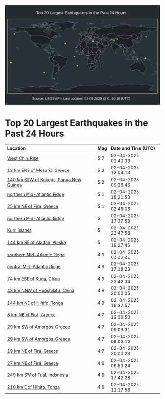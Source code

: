 ![Map](./map.png)

# Top 20 Largest Earthquakes in the Past 24 Hours

| Location | Mag | Date and Time (UTC) |
|:---|:---|:---|
| [West Chile Rise](https://earthquake.usgs.gov/earthquakes/eventpage/us7000pb59) | 5.7 | 02-04-2025 01:40:33 |
| [12 km ENE of Mesariá, Greece](https://earthquake.usgs.gov/earthquakes/eventpage/us7000pb82) | 5.3 | 02-04-2025 13:04:13 |
| [140 km SSW of Kokopo, Papua New Guinea](https://earthquake.usgs.gov/earthquakes/eventpage/us7000pb7j) | 5.2 | 02-04-2025 09:36:46 |
| [northern Mid-Atlantic Ridge](https://earthquake.usgs.gov/earthquakes/eventpage/us7000pbag) | 5.1 | 02-04-2025 18:21:58 |
| [25 km NE of Firá, Greece](https://earthquake.usgs.gov/earthquakes/eventpage/us7000pb5h) | 5.1 | 02-04-2025 02:46:06 |
| [northern Mid-Atlantic Ridge](https://earthquake.usgs.gov/earthquakes/eventpage/us7000pba9) | 5 | 02-04-2025 17:37:58 |
| [Kuril Islands](https://earthquake.usgs.gov/earthquakes/eventpage/us7000pbcy) | 5 | 02-04-2025 23:47:58 |
| [144 km SE of Akutan, Alaska](https://earthquake.usgs.gov/earthquakes/eventpage/us7000pbau) | 5 | 02-04-2025 19:27:46 |
| [southern Mid-Atlantic Ridge](https://earthquake.usgs.gov/earthquakes/eventpage/us7000pb5n) | 4.9 | 02-04-2025 03:20:21 |
| [central Mid-Atlantic Ridge](https://earthquake.usgs.gov/earthquakes/eventpage/us7000pba7) | 4.9 | 02-04-2025 17:18:23 |
| [74 km ESE of Kuqa, China](https://earthquake.usgs.gov/earthquakes/eventpage/us7000pbcv) | 4.9 | 02-04-2025 23:42:34 |
| [43 km NNW of Huoshilafu, China](https://earthquake.usgs.gov/earthquakes/eventpage/us7000pbbc) | 4.9 | 02-04-2025 20:00:05 |
| [144 km NE of Hihifo, Tonga](https://earthquake.usgs.gov/earthquakes/eventpage/us7000pb9p) | 4.9 | 02-04-2025 16:37:57 |
| [8 km NE of Firá, Greece](https://earthquake.usgs.gov/earthquakes/eventpage/us7000pb7w) | 4.7 | 02-04-2025 12:36:50 |
| [29 km SW of Amorgós, Greece](https://earthquake.usgs.gov/earthquakes/eventpage/us7000pb7g) | 4.7 | 02-04-2025 09:09:31 |
| [29 km SW of Amorgós, Greece](https://earthquake.usgs.gov/earthquakes/eventpage/us7000pb69) | 4.7 | 02-04-2025 06:09:12 |
| [19 km NE of Firá, Greece](https://earthquake.usgs.gov/earthquakes/eventpage/us7000pbba) | 4.7 | 02-04-2025 20:00:23 |
| [27 km NE of Firá, Greece](https://earthquake.usgs.gov/earthquakes/eventpage/us7000pb6g) | 4.6 | 02-04-2025 06:53:24 |
| [249 km SW of Tual, Indonesia](https://earthquake.usgs.gov/earthquakes/eventpage/us7000pba8) | 4.6 | 02-04-2025 17:42:28 |
| [210 km E of Hihifo, Tonga](https://earthquake.usgs.gov/earthquakes/eventpage/us7000pb7s) | 4.6 | 02-04-2025 11:17:58 |
